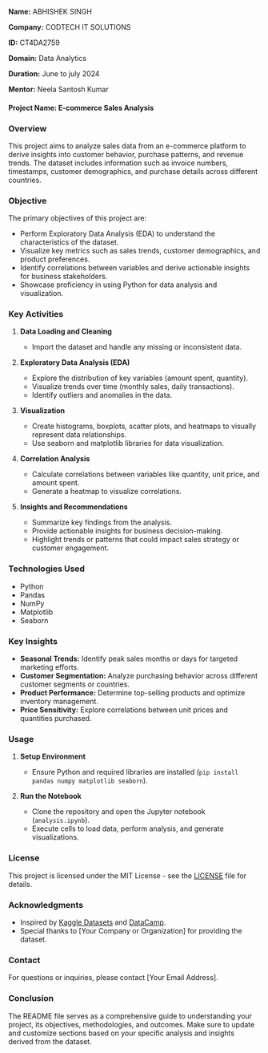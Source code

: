 **Name:** ABHISHEK SINGH

**Company:** CODTECH IT SOLUTIONS

**ID:** CT4DA2759

**Domain:** Data Analytics

**Duration:** June to july 2024

**Mentor:** Neela Santosh Kumar





#### Project Name: E-commerce Sales Analysis


### Overview

This project aims to analyze sales data from an e-commerce platform to derive insights into customer behavior, purchase patterns, and revenue trends. The dataset includes information such as invoice numbers, timestamps, customer demographics, and purchase details across different countries.

### Objective

The primary objectives of this project are:

- Perform Exploratory Data Analysis (EDA) to understand the characteristics of the dataset.
- Visualize key metrics such as sales trends, customer demographics, and product preferences.
- Identify correlations between variables and derive actionable insights for business stakeholders.
- Showcase proficiency in using Python for data analysis and visualization.

### Key Activities

1. **Data Loading and Cleaning**
   - Import the dataset and handle any missing or inconsistent data.
   
2. **Exploratory Data Analysis (EDA)**
   - Explore the distribution of key variables (amount spent, quantity).
   - Visualize trends over time (monthly sales, daily transactions).
   - Identify outliers and anomalies in the data.
   
3. **Visualization**
   - Create histograms, boxplots, scatter plots, and heatmaps to visually represent data relationships.
   - Use seaborn and matplotlib libraries for data visualization.
   
4. **Correlation Analysis**
   - Calculate correlations between variables like quantity, unit price, and amount spent.
   - Generate a heatmap to visualize correlations.

5. **Insights and Recommendations**
   - Summarize key findings from the analysis.
   - Provide actionable insights for business decision-making.
   - Highlight trends or patterns that could impact sales strategy or customer engagement.

### Technologies Used

- Python
- Pandas
- NumPy
- Matplotlib
- Seaborn

### Key Insights

- **Seasonal Trends:** Identify peak sales months or days for targeted marketing efforts.
- **Customer Segmentation:** Analyze purchasing behavior across different customer segments or countries.
- **Product Performance:** Determine top-selling products and optimize inventory management.
- **Price Sensitivity:** Explore correlations between unit prices and quantities purchased.

### Usage

1. **Setup Environment**
   - Ensure Python and required libraries are installed (`pip install pandas numpy matplotlib seaborn`).

2. **Run the Notebook**
   - Clone the repository and open the Jupyter notebook (`analysis.ipynb`).
   - Execute cells to load data, perform analysis, and generate visualizations.


### License

This project is licensed under the MIT License - see the [LICENSE](LICENSE) file for details.

### Acknowledgments

- Inspired by [Kaggle Datasets](https://www.kaggle.com/datasets) and [DataCamp](https://www.datacamp.com/).
- Special thanks to [Your Company or Organization] for providing the dataset.

### Contact

For questions or inquiries, please contact [Your Email Address].

### Conclusion

The README file serves as a comprehensive guide to understanding your project, its objectives, methodologies, and outcomes. Make sure to update and customize sections based on your specific analysis and insights derived from the dataset.
